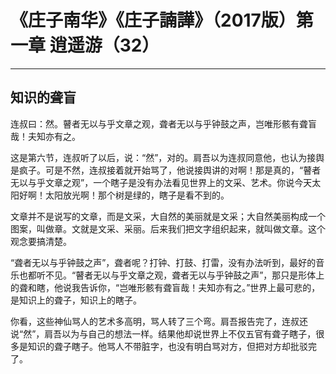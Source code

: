 # 《庄子南华》《庄子諵譁》（2017版）第一章 逍遥游（32）

------

## 知识的聋盲

连叔曰：然。瞽者无以与乎文章之观，聋者无以与乎钟鼓之声，岂唯形骸有聋盲哉！夫知亦有之。

这是第六节，连叔听了以后，说：“然”，对的。肩吾以为连叔同意他，也认为接舆是疯子。可是不然，连叔接着就开始骂了，他说接舆讲的对啊！那是真的，“瞽者无以与乎文章之观”，一个瞎子是没有办法看见世界上的文采、艺术。你说今天太阳好啊！太阳放光啊！那个树是绿的，瞎子是看不到的。

文章并不是说写的文章，而是文采，大自然的美丽就是文采；大自然美丽构成一个图案，叫做章。文就是文采、采丽。后来我们把文字组织起来，就叫做文章。这个观念要搞清楚。

“聋者无以与乎钟鼓之声”，聋者呢？打钟、打鼓、打雷，没有办法听到，最好的音乐也都听不见。“瞽者无以与乎文章之观，聋者无以与乎钟鼓之声”，那只是形体上的聋和瞎，他说我告诉你，“岂唯形骸有聋盲哉！夫知亦有之。”世界上最可悲的，是知识上的聋子，知识上的瞎子。

你看，这些神仙骂人的艺术多高明，骂人转了三个弯。肩吾报告完了，连叔还说“然”，肩吾以为与自己的想法一样。结果他却说世界上不仅五官有聋子瞎子，很多是知识的聋子瞎子。他骂人不带脏字，也没有明白骂对方，但把对方却批驳完了。